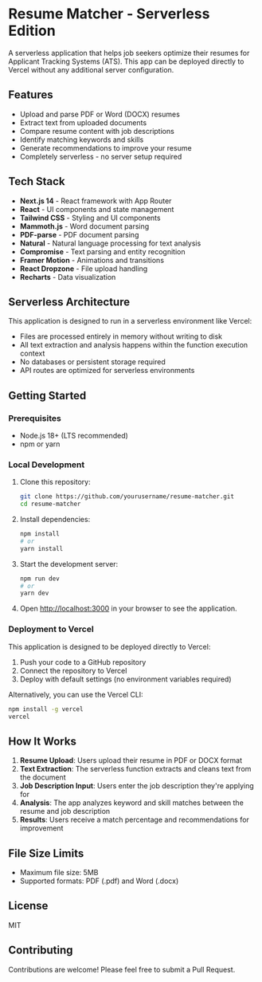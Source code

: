 # Resume Matcher - Serverless Edition

A serverless application that helps job seekers optimize their resumes for Applicant Tracking Systems (ATS). This app can be deployed directly to Vercel without any additional server configuration.

## Features

- Upload and parse PDF or Word (DOCX) resumes
- Extract text from uploaded documents
- Compare resume content with job descriptions
- Identify matching keywords and skills
- Generate recommendations to improve your resume
- Completely serverless - no server setup required

## Tech Stack

- **Next.js 14** - React framework with App Router
- **React** - UI components and state management
- **Tailwind CSS** - Styling and UI components
- **Mammoth.js** - Word document parsing
- **PDF-parse** - PDF document parsing
- **Natural** - Natural language processing for text analysis
- **Compromise** - Text parsing and entity recognition
- **Framer Motion** - Animations and transitions
- **React Dropzone** - File upload handling
- **Recharts** - Data visualization

## Serverless Architecture

This application is designed to run in a serverless environment like Vercel:

- Files are processed entirely in memory without writing to disk
- All text extraction and analysis happens within the function execution context
- No databases or persistent storage required
- API routes are optimized for serverless environments

## Getting Started

### Prerequisites

- Node.js 18+ (LTS recommended)
- npm or yarn

### Local Development

1. Clone this repository:
   ```bash
   git clone https://github.com/yourusername/resume-matcher.git
   cd resume-matcher
   ```

2. Install dependencies:
   ```bash
   npm install
   # or
   yarn install
   ```

3. Start the development server:
   ```bash
   npm run dev
   # or
   yarn dev
   ```

4. Open [http://localhost:3000](http://localhost:3000) in your browser to see the application.

### Deployment to Vercel

This application is designed to be deployed directly to Vercel:

1. Push your code to a GitHub repository
2. Connect the repository to Vercel
3. Deploy with default settings (no environment variables required)

Alternatively, you can use the Vercel CLI:

```bash
npm install -g vercel
vercel
```

## How It Works

1. **Resume Upload**: Users upload their resume in PDF or DOCX format
2. **Text Extraction**: The serverless function extracts and cleans text from the document
3. **Job Description Input**: Users enter the job description they're applying for
4. **Analysis**: The app analyzes keyword and skill matches between the resume and job description
5. **Results**: Users receive a match percentage and recommendations for improvement

## File Size Limits

- Maximum file size: 5MB
- Supported formats: PDF (.pdf) and Word (.docx)

## License

MIT

## Contributing

Contributions are welcome! Please feel free to submit a Pull Request.